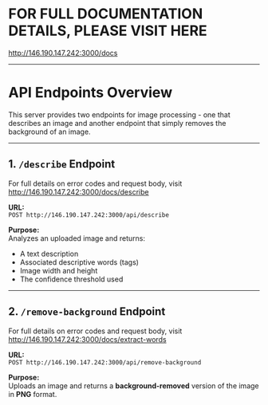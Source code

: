 # FOR FULL DOCUMENTATION DETAILS, PLEASE VISIT HERE

http://146.190.147.242:3000/docs

---

# API Endpoints Overview

This server provides two endpoints for image processing - one that describes an image and another endpoint that simply removes the background of an image.

---

## 1. `/describe` Endpoint

For full details on error codes and request body, visit http://146.190.147.242:3000/docs/describe

**URL:**  
`POST http://146.190.147.242:3000/api/describe`

**Purpose:**  
Analyzes an uploaded image and returns:
- A text description
- Associated descriptive words (tags)
- Image width and height
- The confidence threshold used
---



## 2. `/remove-background` Endpoint

For full details on error codes and request body, visit http://146.190.147.242:3000/docs/extract-words

**URL:**  
`POST http://146.190.147.242:3000/api/remove-background`

**Purpose:**  
Uploads an image and returns a **background-removed** version of the image in **PNG** format.
